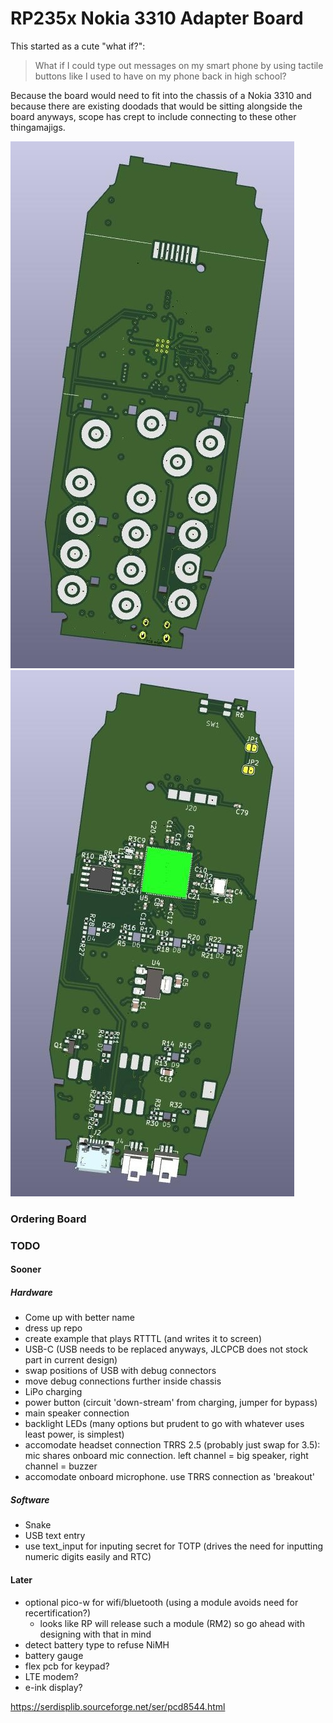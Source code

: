 # RP235x Nokia 3310 Adapter Board

This started as a cute "what if?":

> What if I could type out messages on my smart phone by using tactile buttons like I used to have on my phone back in high school?

Because the board would need to fit into the chassis of a Nokia 3310 and because there are existing doodads that would be sitting alongside the board anyways, scope has crept to include connecting to these other thingamajigs.

![3D render of front of adapter board](./front.jpg)
![3D render of back of adapter board](./back.jpg)

### Ordering Board

### TODO
#### Sooner
##### Hardware
- Come up with better name
- dress up repo
- create example that plays RTTTL (and writes it to screen)
- USB-C (USB needs to be replaced anyways, JLCPCB does not stock part in current design)
- swap positions of USB with debug connectors
- move debug connections further inside chassis
- LiPo charging
- power button (circuit 'down-stream' from charging, jumper for bypass)
- main speaker connection
- backlight LEDs (many options but prudent to go with whatever uses least power, is simplest)
- accomodate headset connection TRRS 2.5 (probably just swap for 3.5): mic shares onboard mic connection.  left channel = big speaker, right channel = buzzer
- accomodate onboard microphone.  use TRRS connection as 'breakout'

##### Software
- Snake
- USB text entry
- use text_input for inputing secret for TOTP (drives the need for inputting numeric digits easily and RTC)

#### Later
- optional pico-w for wifi/bluetooth (using a module avoids need for recertification?)
    - looks like RP will release such a module (RM2) so go ahead with designing with that in mind
- detect battery type to refuse NiMH
- battery gauge
- flex pcb for keypad?
- LTE modem?
- e-ink display?

https://serdisplib.sourceforge.net/ser/pcd8544.html
